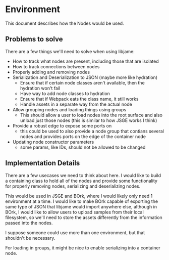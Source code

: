 # Environment

This document describes how the Nodes would be used. 

## Problems to solve

There are a few things we'll need to solve when using libjame:
- How to track what nodes are present, including those that are isolated
- How to track connections between nodes
- Properly adding and removing nodes
- Serialization and Deserialization to JSON (maybe more like hydration)
    - Ensure that if certain node classes aren't available, then the hydration won't fail
    - Have way to add node classes to hydration
    - Ensure that if Webpack eats the class name, it still works
    - Handle assets in a separate way from the actual node
- Allow grouping nodes and loading things using groups
    - This should allow a user to load nodes into the root surface and also unload just those nodes (this is similar to how JSGE works I think)
- Provide a robust edge to expose some ports on
    - this could be used to also provide a node group that contians several nodes and provides ports on the edge of the container node
- Updating node constructor parameters
    - some params, like IDs, should not be allowed to be changed

## Implementation Details

There are a few usecases we need to think about here. I would like to build a containing class to hold all of the nodes and provide some functionality for properly removing nodes, serializing and deserializing nodes.

This would be used in JSGE and BOrk, where I would likely only need 1 environment at a time. I would like to make BOrk capable of exporting the same type of JSON that libjame would import anywhere else, although in BOrk, I would like to allow users to upload samples from their local filesystem, so we'll need to store the assets differently from the information passed into the nodes.

I suppose someone could use more than one environment, but that shouldn't be necessary.

For loading in groups, it might be nice to enable serializing into a container node.

